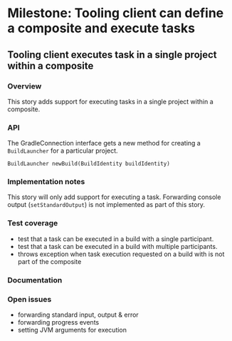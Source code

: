 # Milestone: Tooling client can define a composite and execute tasks

## Tooling client executes task in a single project within a composite

### Overview

This story adds support for executing tasks in a single project within a composite.

### API

The GradleConnection interface gets a new method for creating a `BuildLauncher` for a particular project.
```
BuildLauncher newBuild(BuildIdentity buildIdentity)
```

### Implementation notes

This story will only add support for executing a task.
Forwarding console output (`setStandardOutput`) is not implemented as part of this story.


### Test coverage

- test that a task can be executed in a build with a single participant.
- test that a task can be executed in a build with multiple participants.
- throws exception when task execution requested on a build with is not part of the composite

### Documentation

### Open issues

- forwarding standard input, output & error
- forwarding progress events
- setting JVM arguments for execution
